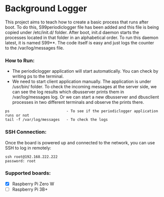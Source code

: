 # Background Logger

This project aims to teach how to create a basic process that runs after boot. To do this, S99periodiclogger file has been added and this file is being copied under /etc/init.d/ folder. After boot, init.d daemon starts the processes located in that folder in an alphabetical order. To run this daemon latest, it is named S99**. The code itself is easy and just logs the counter to the /var/log/messages file.

### How to Run:
* The periodiclogger application will start automatically. You can check by writing ps to the terminal.
* We need to start client application manually. The application is under /usr/bin/ folder. To check the incoming messages at the server side, we can see the log results which dbusserver prints them in /var/log/messages log. Or we can start a new dbusserver and dbusclient processes in two different terminals and observe the prints there.

```
ps                          - To see if the periodiclogger application runs or not
tail -f /var/log/messages   - To check the logs
```

### SSH Connection:
Once the board is powered up and connected to the network, you can use SSH to log in remotely:
```
ssh root@192.168.222.222
password: root
```

### Supported boards:
- [x] Raspberry Pi Zero W
- [ ] Raspberry Pi 3B+
